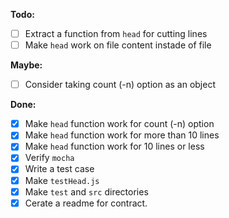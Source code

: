 **Todo:**
- [ ] Extract a function from ```head``` for cutting lines
- [ ] Make ```head``` work on file content instade of file

**Maybe:**
- [ ] Consider taking count (-n) option as an object


**Done:**
- [x] Make ```head``` function work for count (-n) option
- [x] Make ```head``` function work for more than 10 lines
- [x] Make ```head``` function work for 10 lines or less
- [x] Verify ```mocha```
- [x] Write a test case
- [x] Make ```testHead.js```
- [x] Make ```test``` and ```src``` directories
- [x] Cerate a readme for contract.
